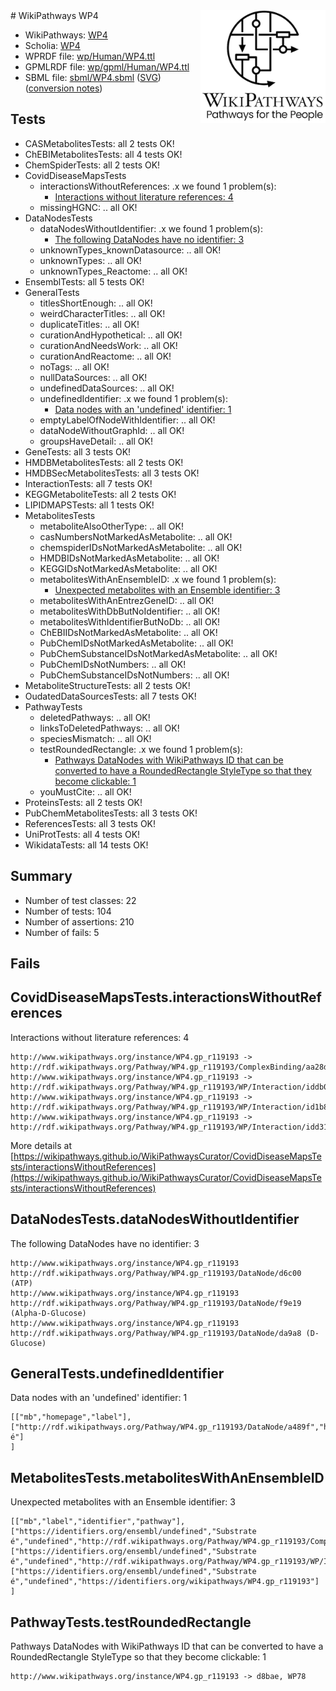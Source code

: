 <img style="float: right; width: 200px" src="../logo.png" />
# WikiPathways WP4

* WikiPathways: [WP4](https://identifiers.org/wikipathways:WP4)
* Scholia: [WP4](https://scholia.toolforge.org/wikipathways/WP4)
* WPRDF file: [wp/Human/WP4.ttl](../wp/Human/WP4.ttl)
* GPMLRDF file: [wp/gpml/Human/WP4.ttl](../wp/gpml/Human/WP4.ttl)
* SBML file: [sbml/WP4.sbml](../sbml/WP4.sbml) ([SVG](../sbml/WP4.svg)) ([conversion notes](../sbml/WP4.txt))

## Tests
* CASMetabolitesTests: all 2 tests OK!
* ChEBIMetabolitesTests: all 4 tests OK!
* ChemSpiderTests: all 2 tests OK!
* CovidDiseaseMapsTests
    * interactionsWithoutReferences: .x we found 1 problem(s):
        * [Interactions without literature references: 4](#2e295932)
    * missingHGNC: .. all OK!
* DataNodesTests
    * dataNodesWithoutIdentifier: .x we found 1 problem(s):
        * [The following DataNodes have no identifier: 3](#d2d32fa2)
    * unknownTypes_knownDatasource: .. all OK!
    * unknownTypes: .. all OK!
    * unknownTypes_Reactome: .. all OK!
* EnsemblTests: all 5 tests OK!
* GeneralTests
    * titlesShortEnough: .. all OK!
    * weirdCharacterTitles: .. all OK!
    * duplicateTitles: .. all OK!
    * curationAndHypothetical: .. all OK!
    * curationAndNeedsWork: .. all OK!
    * curationAndReactome: .. all OK!
    * noTags: .. all OK!
    * nullDataSources: .. all OK!
    * undefinedDataSources: .. all OK!
    * undefinedIdentifier: .x we found 1 problem(s):
        * [Data nodes with an 'undefined' identifier: 1](#fadcb642)
    * emptyLabelOfNodeWithIdentifier: .. all OK!
    * dataNodeWithoutGraphId: .. all OK!
    * groupsHaveDetail: .. all OK!
* GeneTests: all 3 tests OK!
* HMDBMetabolitesTests: all 2 tests OK!
* HMDBSecMetabolitesTests: all 3 tests OK!
* InteractionTests: all 7 tests OK!
* KEGGMetaboliteTests: all 2 tests OK!
* LIPIDMAPSTests: all 1 tests OK!
* MetabolitesTests
    * metaboliteAlsoOtherType: .. all OK!
    * casNumbersNotMarkedAsMetabolite: .. all OK!
    * chemspiderIDsNotMarkedAsMetabolite: .. all OK!
    * HMDBIDsNotMarkedAsMetabolite: .. all OK!
    * KEGGIDsNotMarkedAsMetabolite: .. all OK!
    * metabolitesWithAnEnsembleID: .x we found 1 problem(s):
        * [Unexpected metabolites with an Ensemble identifier: 3](#c300c046)
    * metabolitesWithAnEntrezGeneID: .. all OK!
    * metabolitesWithDbButNoIdentifier: .. all OK!
    * metabolitesWithIdentifierButNoDb: .. all OK!
    * ChEBIIDsNotMarkedAsMetabolite: .. all OK!
    * PubChemIDsNotMarkedAsMetabolite: .. all OK!
    * PubChemSubstanceIDsNotMarkedAsMetabolite: .. all OK!
    * PubChemIDsNotNumbers: .. all OK!
    * PubChemSubstanceIDsNotNumbers: .. all OK!
* MetaboliteStructureTests: all 2 tests OK!
* OudatedDataSourcesTests: all 7 tests OK!
* PathwayTests
    * deletedPathways: .. all OK!
    * linksToDeletedPathways: .. all OK!
    * speciesMismatch: .. all OK!
    * testRoundedRectangle: .x we found 1 problem(s):
        * [Pathways DataNodes with WikiPathways ID that can be converted to have a RoundedRectangle StyleType so that they become clickable: 1](#9fbad3cb)
    * youMustCite: .. all OK!
* ProteinsTests: all 2 tests OK!
* PubChemMetabolitesTests: all 3 tests OK!
* ReferencesTests: all 3 tests OK!
* UniProtTests: all 4 tests OK!
* WikidataTests: all 14 tests OK!


## Summary

* Number of test classes: 22
* Number of tests: 104
* Number of assertions: 210
* Number of fails: 5

## Fails

<a name="2e295932" />

## CovidDiseaseMapsTests.interactionsWithoutReferences

Interactions without literature references: 4
```
http://www.wikipathways.org/instance/WP4.gp_r119193 -> http://rdf.wikipathways.org/Pathway/WP4.gp_r119193/ComplexBinding/aa28d
http://www.wikipathways.org/instance/WP4.gp_r119193 -> http://rdf.wikipathways.org/Pathway/WP4.gp_r119193/WP/Interaction/iddb017374
http://www.wikipathways.org/instance/WP4.gp_r119193 -> http://rdf.wikipathways.org/Pathway/WP4.gp_r119193/WP/Interaction/id1b82938b
http://www.wikipathways.org/instance/WP4.gp_r119193 -> http://rdf.wikipathways.org/Pathway/WP4.gp_r119193/WP/Interaction/idd31b36db
```

More details at [https://wikipathways.github.io/WikiPathwaysCurator/CovidDiseaseMapsTests/interactionsWithoutReferences](https://wikipathways.github.io/WikiPathwaysCurator/CovidDiseaseMapsTests/interactionsWithoutReferences)

<a name="d2d32fa2" />

## DataNodesTests.dataNodesWithoutIdentifier

The following DataNodes have no identifier: 3
```
http://www.wikipathways.org/instance/WP4.gp_r119193 http://rdf.wikipathways.org/Pathway/WP4.gp_r119193/DataNode/d6c00 (ATP)
http://www.wikipathways.org/instance/WP4.gp_r119193 http://rdf.wikipathways.org/Pathway/WP4.gp_r119193/DataNode/f9e19 (Alpha-D-Glucose)
http://www.wikipathways.org/instance/WP4.gp_r119193 http://rdf.wikipathways.org/Pathway/WP4.gp_r119193/DataNode/da9a8 (D-Glucose)
```

<a name="fadcb642" />

## GeneralTests.undefinedIdentifier

Data nodes with an 'undefined' identifier: 1
```
[["mb","homepage","label"],
["http://rdf.wikipathways.org/Pathway/WP4.gp_r119193/DataNode/a489f","http://www.wikipathways.org/instance/WP4.gp_r119193","Substrate é"]
]
```

<a name="c300c046" />

## MetabolitesTests.metabolitesWithAnEnsembleID

Unexpected metabolites with an Ensemble identifier: 3
```
[["mb","label","identifier","pathway"],
["https://identifiers.org/ensembl/undefined","Substrate é","undefined","http://rdf.wikipathways.org/Pathway/WP4.gp_r119193/Complex/aa28d"],
["https://identifiers.org/ensembl/undefined","Substrate é","undefined","http://rdf.wikipathways.org/Pathway/WP4.gp_r119193/WP/Interaction/idd31b36db"],
["https://identifiers.org/ensembl/undefined","Substrate é","undefined","https://identifiers.org/wikipathways/WP4.gp_r119193"]
]
```

<a name="9fbad3cb" />

## PathwayTests.testRoundedRectangle

Pathways DataNodes with WikiPathways ID that can be converted to have a RoundedRectangle StyleType so that they become clickable: 1
```
http://www.wikipathways.org/instance/WP4.gp_r119193 -> d8bae, WP78
 ```

